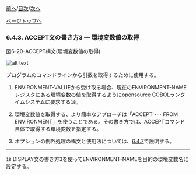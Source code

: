 <!--navi start1-->
[前へ](6-4-2.md)/[目次](https://opensourcecobol.github.io/markdown/TOC.html)/[次へ](6-4-4.md)
<!--navi end1-->
<!--navi start2-->

[ページトップへ](6-4-3.md)
<!--navi end2-->
### 6.4.3. ACCEPT文の書き方3 ― 環境変数値の取得

図6-20-ACCEPT構文(環境変数値の取得)

![alt text](Image/6-20.png)

プログラムのコマンドラインから引数を取得するために使用する。

1. ENVIRONMENT-VALUEから受け取る場合、現在のENVIRONMENT-NAMEレジスタにある環境変数の値を取得するようにopensource COBOLランタイムシステムに要求する`18`。

2. 環境変数値を取得する、より簡単なアプローチは「ACCEPT ･･･ FROM ENVIRONMENT」を使うことである。その書き方では、ACCEPTコマンド自体で取得する環境変数を指定する。

3. オプションの例外処理の構文と使用法については、[6.4.7](6-4-7.md)で説明する。

---
`18` DISPLAY文の書き方3を使ってENVIRONMENT-NAMEを目的の環境変数名に設定する。

